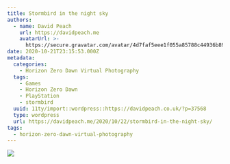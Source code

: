 ```yaml
---
title: Stormbird in the night sky
authors:
  - name: David Peach
    url: https://davidpeach.me
    avatarUrl: >-
      https://secure.gravatar.com/avatar/4d7faf5eee1f055a85788c44936b8995eaab6dfb004e7854ec747ccb272e91ee?s=96&d=mm&r=g
date: 2020-10-21T23:15:53.000Z
metadata:
  categories:
    - Horizon Zero Dawn Virtual Photography
  tags:
    - Games
    - Horizon Zero Dawn
    - PlayStation
    - stormbird
  uuid: 11ty/import::wordpress::https://davidpeach.co.uk/?p=37568
  type: wordpress
  url: https://davidpeach.me/2020/10/22/stormbird-in-the-night-sky/
tags:
  - horizon-zero-dawn-virtual-photography
---
```

[![](/assets/Stormbird-in-the-night-sky-204-vo5DJKldRCxq.jpg)](/assets/Stormbird-in-the-night-sky-204-vo5DJKldRCxq.jpg)
